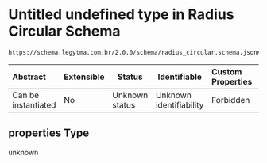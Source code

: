 # Untitled undefined type in Radius Circular Schema

```txt
https://schema.legytma.com.br/2.0.0/schema/radius_circular.schema.json#/properties
```




| Abstract            | Extensible | Status         | Identifiable            | Custom Properties | Additional Properties | Access Restrictions | Defined In                                                                                    |
| :------------------ | ---------- | -------------- | ----------------------- | :---------------- | --------------------- | ------------------- | --------------------------------------------------------------------------------------------- |
| Can be instantiated | No         | Unknown status | Unknown identifiability | Forbidden         | Allowed               | none                | [radius_circular.schema.json\*](../schema/radius_circular.schema.json) |

## properties Type

unknown
